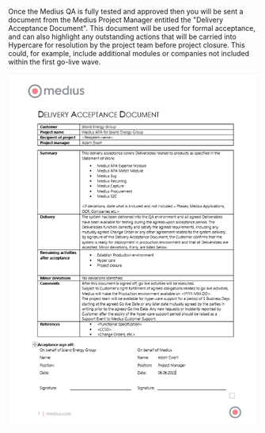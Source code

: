 Once the Medius QA is fully tested and approved then you will be sent a document from the Medius Project Manager entitled the "Delivery Acceptance Document". This document will be used for formal acceptance, and can also highlight any outstanding actions that will be carried into Hypercare for resolution by the project team before project closure. This could, for example, include additional modules or companies not included within the first go-live wave.

![](../../images/DeliveryAcceptanceDocument.png)

